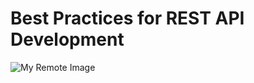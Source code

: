 # Best Practices for REST API Development


![My Remote Image](https://github.com/nosratifarhad/Best_Practices_REST_API/blob/main/files/Annotation%202023-03-18%20190805.png)
